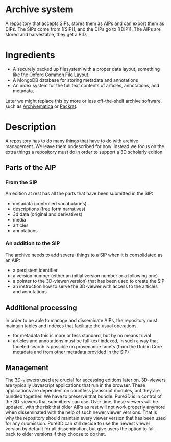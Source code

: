 # Archive system
A repository that accepts SIPs, stores them as AIPs and can export them as DIPs.
The SIPs come from [[SIP]], and the DIPs go to [[DIP]].
The AIPs are stored and harvestable, they get a PID.

# Ingredients
* A securely backed up filesystem with a proper data layout, something like the
[Oxford Common File Layout](https://ocfl.io/1.0/spec/).
* A MongoDB database for storing metadata and annotations
* An index system for the full text contents of articles, annotations, and metadata.

Later we might replace this by more or less off-the-shelf archive software, such as
[Archivematica](https://www.archivematica.org/en/) or [Packrat](https://github.com/Smithsonian/dpo-packrat).

# Description
A repository has to do many things that have to do with archive management.
We leave them undescribed for now. Instead we focus on the extra things a repository must do in order to support a 3D scholarly edition.

## Parts of the AIP
### From the SIP
An edition at rest has all the parts that have been submitted in the SIP:
* metadata (controlled vocabularies)
* descriptions (free form narratives)
* 3d data (original and derivatives)
* media
* articles
* annotations
### An addition to the SIP
The archive needs to add several things to a SIP when it is consolidated as an AIP:
* a persistent identifier
* a  version number (either an initial version number or a following one)
* a pointer to the 3D-viewer(version) that has been used to create the SIP
* an instruction how to serve the 3D-viewer with access to the articles and annotations
## Additional processing
In order to be able to manage and disseminate AIPs, the repository must maintain tables and indexes that facilitate the usual operations.
* for metadata this is more or less standard, but by no means trivial
* articles and annotations must be full-text indexed, in such a way that faceted search is possible on provenance facets (from the Dublin Core metadata and from other metadata provided in the SIP)
## Management
The 3D-viewers used are crucial for accessing editions later on. 3D-viewers are typically Javascript applications that run in the browser. These applications are dependent on countless javascript modules, but they are bundled together. We have to preserve that bundle.
Pure3D is in control of the 3D-viewers that submitters can use. Over time, these viewers will be updated, with the risk that older AIPs as rest will not work properly anymore when disseminated with the help of such newer viewer versions.
That is why the repository should maintain every viewer version that has been used for any submission.
Pure3D can still decide to use the newest viewer version by default for all dissemination, but give users the option to fall-back to older versions if they choose to do that.